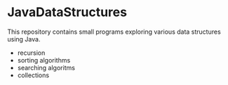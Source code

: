 # JavaDataStructures

This repository contains small programs exploring various data structures using Java.

  - recursion
  - sorting algorithms
  - searching algoritms
  - collections
